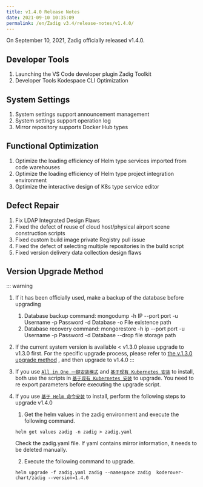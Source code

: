 ```yaml
---
title: v1.4.0 Release Notes
date: 2021-09-10 10:35:09
permalink: /en/Zadig v3.4/release-notes/v1.4.0/
---
```


On September 10, 2021, Zadig officially released v1.4.0.

## Developer Tools

1. Launching the VS Code developer plugin Zadig Toolkit
2. Developer Tools Kodespace CLI Optimization

## System Settings
1. System settings support announcement management
2. System settings support operation log
3. Mirror repository supports Docker Hub types

## Functional Optimization
1. Optimize the loading efficiency of Helm type services imported from code warehouses
2. Optimize the loading efficiency of Helm type project integration environment
3. Optimize the interactive design of K8s type service editor

## Defect Repair
1. Fix LDAP Integrated Design Flaws
2. Fixed the defect of reuse of cloud host/physical airport scene construction scripts
3. Fixed custom build image private Registry pull issue
4. Fixed the defect of selecting multiple repositories in the build script
5. Fixed version delivery data collection design flaws


## Version Upgrade Method

::: warning

1. If it has been officially used, make a backup of the database before upgrading
    1. Database backup command: mongodump -h IP --port port -u Username -p Password -d Database -o File existence path
    2. Database recovery command: mongorestore -h ip --port port -u Username -p Password -d Database --drop file storage path
2. If the current system version is available < v1.3.0 please upgrade to v1.3.0 first. For the specific upgrade process, please refer to [the v.1.3.0 upgrade method](/0) , and then upgrade to v1.4.0
:::

1. If you use [`All in One 一键安装模式`](/0) and [`基于现有 Kubernetes 安装`](/1) to install, both use the scripts in [`基于现有 Kubernetes 安装`](/1) to upgrade. You need to re export parameters before executing the upgrade script.

2. If you use [`基于 Helm 命令安装`](/0) to install, perform the following steps to upgrade v1.4.0

    1. Get the helm values in the zadig environment and execute the following command.

    ```
    helm get values zadig -n zadig > zadig.yaml
    ```

    Check the zadig.yaml file. If yaml contains mirror information, it needs to be deleted manually.

    2. Execute the following command to upgrade.

    ```
    helm upgrade -f zadig.yaml zadig --namespace zadig  koderover-chart/zadig --version=1.4.0
    ```